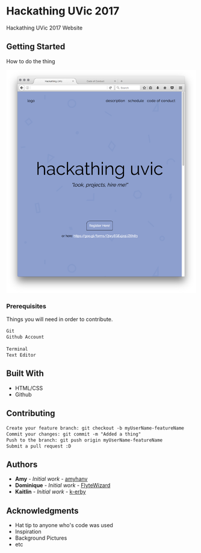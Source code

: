 # Hackathing UVic 2017

Hackathing UVic 2017 Website

## Getting Started

How to do the thing

![Website Promo Picture](./images/PromoWebsite.png)

### Prerequisites

Things you will need in order to contribute.

```
Git
Github Account

Terminal
Text Editor
```

## Built With

* HTML/CSS
* Github

## Contributing

```
Create your feature branch: git checkout -b myUserName-featureName
Commit your changes: git commit -m "Added a thing"
Push to the branch: git push origin myUserName-featureName
Submit a pull request :D
```

## Authors

* **Amy** - *Initial work* - [amyhanv](https://github.com/amyhanv)
* **Dominique** - *Initial work* - [FlyteWizard](https://github.com/FlyteWizard)
* **Kaitlin** - *Initial work* - [k-erby](https://github.com/k-erby)

## Acknowledgments

* Hat tip to anyone who's code was used
* Inspiration
* Background Pictures
* etc
